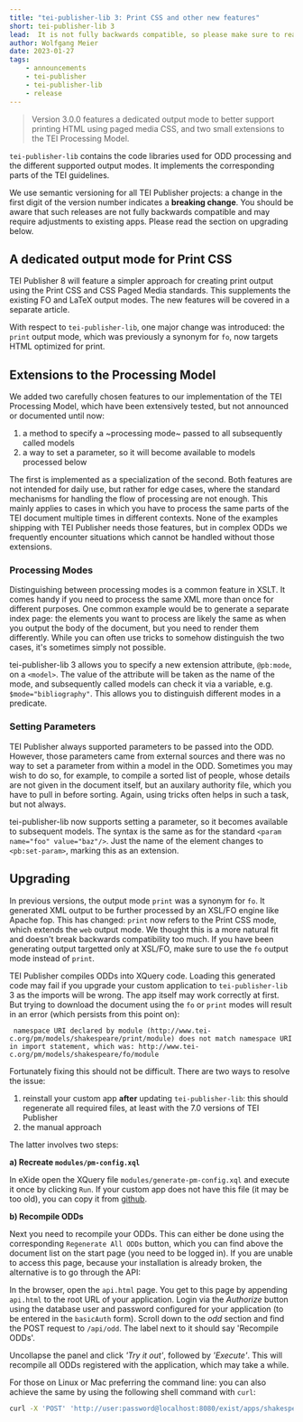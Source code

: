 ```yaml
---
title: "tei-publisher-lib 3: Print CSS and other new features"
short: tei-publisher-lib 3
lead:  It is not fully backwards compatible, so please make sure to read this article before upgrading!
author: Wolfgang Meier
date: 2023-01-27
tags:
    - announcements
    - tei-publisher
    - tei-publisher-lib
    - release
--- 
```


> Version 3.0.0 features a dedicated output mode to better support printing HTML using paged media CSS, and two small extensions to the TEI Processing Model.

`tei-publisher-lib` contains the code libraries used for ODD processing and the different supported output modes. It implements the corresponding parts of the TEI guidelines.

<p class="alert alert-warning">
We use semantic versioning for all TEI Publisher projects: a change in the first digit of the version number indicates a <strong>breaking change</strong>. You should be aware that such releases are not fully backwards compatible and may require adjustments to existing apps. Please read the section on upgrading below.
</p>

## A dedicated output mode for Print CSS

TEI Publisher 8 will feature a simpler approach for creating print output using the Print CSS and CSS Paged Media standards. This supplements the existing FO and LaTeX output modes. The new features will be covered in a separate article. 

With respect to `tei-publisher-lib`, one major change was introduced: the `print` output mode, which was previously a synonym for `fo`, now targets HTML optimized for print.

## Extensions to the Processing Model

We added two carefully chosen features to our implementation of the TEI Processing Model, which have been extensively tested, but not announced or documented until now:

1. a method to specify a ~processing mode~ passed to all subsequently called models
2. a way to set a parameter, so it will become available to models processed below

The first is implemented as a specialization of the second. Both features are not intended for daily use, but rather for edge cases, where the standard mechanisms for handling the flow of processing are not enough. This mainly applies to cases in which you have to process the same parts of the TEI document multiple times in different contexts. None of the examples shipping with TEI Publisher needs those features, but in complex ODDs we frequently encounter situations which cannot be handled without those extensions.

### Processing Modes

Distinguishing between processing modes is a common feature in XSLT. It comes handy if you need to process the same XML more than once for different purposes. One common example would be to generate a separate index page: the elements you want to process are likely the same as when you output the body of the document, but you need to render them differently. While you can often use tricks to somehow distinguish the two cases, it's sometimes simply not possible.

tei-publisher-lib 3 allows you to specify a new extension attribute, `@pb:mode`, on a `<model>`. The value of the attribute will be taken as the name of the mode, and subsequently called models can check it via a variable, e.g. `$mode="bibliography"`. This allows you to distinguish different modes in a predicate.

### Setting Parameters

TEI Publisher always supported parameters to be passed into the ODD. However, those parameters came from external sources and there was no way to set a parameter from within a model in the ODD. Sometimes you may wish to do so, for example, to compile a sorted list of people, whose details are not given in the document itself, but an auxilary authority file, which you have to pull in before sorting. Again, using tricks often helps in such a task, but not always.

tei-publisher-lib now supports setting a parameter, so it becomes available to subsequent models. The syntax is the same as for the standard `<param name="foo" value="baz"/>`. Just the name of the element changes to `<pb:set-param>`, marking this as an extension.

## Upgrading

In previous versions, the output mode `print` was a synonym for `fo`. It generated XML output to be further processed by an XSL/FO engine like Apache fop. This has changed: `print` now refers to the Print CSS mode, which extends the `web` output mode. We thought this is a more natural fit and doesn't break backwards compatibility too much. If you have been generating output targetted only at XSL/FO, make sure to use the `fo` output mode instead of `print`.

TEI Publisher compiles ODDs into XQuery code. Loading this generated code may fail if you upgrade your custom application to `tei-publisher-lib` 3 as the imports will be wrong. The app itself may work correctly at first. But trying to download the document using the `fo` or `print` modes will result in an error (which persists from this point on):


```
 namespace URI declared by module (http://www.tei-c.org/pm/models/shakespeare/print/module) does not match namespace URI in import statement, which was: http://www.tei-c.org/pm/models/shakespeare/fo/module
 ```

Fortunately fixing this should not be difficult. There are two ways to resolve the issue:

1. reinstall your custom app **after** updating `tei-publisher-lib`: this should regenerate all required files, at least with the 7.0 versions of TEI Publisher
2. the manual approach

The latter involves two steps:

**a) Recreate `modules/pm-config.xql`**

In eXide open the XQuery file `modules/generate-pm-config.xql` and execute it once by clicking `Run`. If your custom app does not have this file (it may be too old), you can copy it from [github](https://github.com/eeditiones/tei-publisher-app/blob/master/templates/basic/modules/generate-pm-config.xql).

**b) Recompile ODDs**

Next you need to recompile your ODDs. This can either be done using the corresponding `Regenerate All ODDs` button, which you can find above the document list on the start page (you need to be logged in). If you are unable to access this page, because your installation is already broken, the alternative is to go through the API:

In the browser, open the `api.html` page. You get to this page by appending `api.html` to the root URL of your application. Login via the *Authorize* button using the database user and password configured for your application (to be entered in the `basicAuth` form). Scroll down to the *odd* section and find the POST request to `/api/odd`. The label next to it should say 'Recompile ODDs'.

Uncollapse the panel and click *'Try it out'*, followed by *'Execute'*. This will recompile all ODDs registered with the application, which may take a while.

For those on Linux or Mac preferring the command line: you can also achieve the same by using the following shell command with `curl`:

```sh
curl -X 'POST' 'http://user:password@localhost:8080/exist/apps/shakespeare-pm/api/odd?check=false'
```